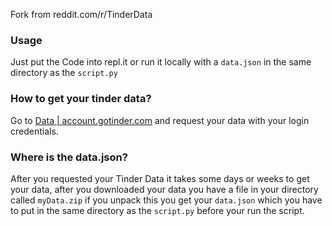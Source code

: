 Fork from reddit.com/r/TinderData

### Usage

Just put the Code into repl.it or run it locally with a `data.json` in the same directory as the `script.py`

### How to get your tinder data?

Go to [Data | account.gotinder.com](https://account.gotinder.com/data) and request your data with your login credentials.

### Where is the data.json?

After you requested your Tinder Data it takes some days or weeks to get your data, after you downloaded your data you have a file in your directory called `myData.zip` if you unpack this you get your `data.json` which you have to put in the same directory as the `script.py` before your run the script.
